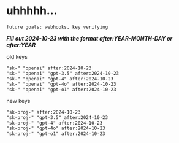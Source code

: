 # uhhhhh...

`future goals: webhooks, key verifying`



***Fill out 2024-10-23 with the format after:YEAR-MONTH-DAY or after:YEAR***

old keys
```
"sk-" "openai" after:2024-10-23
"sk-" "openai" "gpt-3.5" after:2024-10-23
"sk-" "openai" "gpt-4" after:2024-10-23
"sk-" "openai" "gpt-4o" after:2024-10-23
"sk-" "openai" "gpt-o1" after:2024-10-23
```

new keys
```
"sk-proj-" after:2024-10-23
"sk-proj-" "gpt-3.5" after:2024-10-23
"sk-proj-" "gpt-4" after:2024-10-23
"sk-proj-" "gpt-4o" after:2024-10-23
"sk-proj-" "gpt-o1" after:2024-10-23
```

